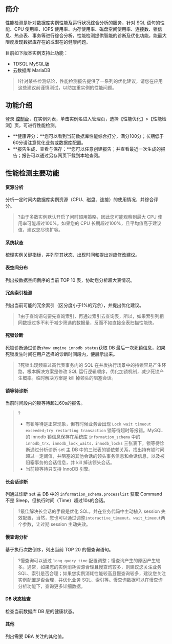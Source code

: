 ## 简介
性能检测是针对数据库实例性能及运行状况综合分析的服务，针对 SQL 语句的性能、CPU 使用率、IOPS 使用率、内存使用率、磁盘空间使用率、连接数、锁信息、热点表、事务等进行综合分析，性能检测提供智能的诊断及优化功能，能最大限度发现数据库存在的或潜在的健康问题。

目前如下版本实例支持此功能：
- TDSQL MySQL版
- 云数据库 MariaDB

>!针对某些检测结论，性能检测报告提供了一系列的优化建议，请您在应用这些建议前谨慎测试，以防加重实例的性能问题。

## 功能介绍
登录 [控制台](https://console.cloud.tencent.com/dcdb)，在实例列表，单击实例名进入管理页，选择【性能优化】>【性能检测】页，可进行性能检测。
- **健康评分：**您可以看到当前数据库性能综合打分，满分100分；长期低于60分请注意优化业务或数据库配置。
- **报告生成、查看与保存：**您可以任意创建报告；并查看最近一次生成的报告；报告可以通过另存网页下载到本地查阅。




## 性能检测主要功能

#### 资源分析
分析一定时间内数据库实例资源（CPU、磁盘、连接）的使用情况，并综合评分。

>?由于多数实例默认开启了闲时超用策略，因此您可能观察到最大 CPU 使用率可能超过100%。如果您的 CPU 长期超过100%，且平均值高于建议值，建议您尽快扩容。

#### 系统状态
梳理实例关键指标，并列举其状态、出现时间和提出对应修改建议。

#### 表空间分布
列出按数据空间倒序的当前 TOP 10 表，协助您分析超大表情况。

#### 冗余索引检测
列出当前可能的冗余索引（区分度小于1%的冗余），并提出优化建议。

>?由于查询语句要先查询索引，再通过索引去查询表，所以，如果索引列相同数据过多不利于减少筛选的数据量，反而不如直接全表扫描性能快。

#### 死锁诊断
死锁诊断通过诊断`show engine innodb status`获取 DB 最后一次死锁信息，如果死锁发生时间在用户选择的诊断时间段内，便展示出来。

>?死锁出现频率过高代表事务内的 SQL 在并发执行场景中的持锁容易产生环路，根本解决方案是修改 SQL 运行逻辑顺序，优化加锁机制，减少死锁产生概率。临时解决方案是 kill 掉领头的阻塞会话。

#### 锁等待诊断
当前时间段内的锁等待超过60s的报告。

>?
>- 有锁等待是正常现象，但有时候业务会出现 `Lock wait timeout exceeded;try restarting transaction` 锁等待超时等报错。MySQL 的 innodb 锁信息保存在系统库 `information_schema` 中的 `innodb_trx，innodb_lock_waits，innodb_locks` 三张表下，锁等待诊断通过分析诊断 set 主 DB 中的三张表的锁依赖关系，找出持有锁时间超过一定阈值，并阻塞的其他会话的领头事务信息和会话信息，以及被阻塞事务的会话信息，并 kill 掉该领头会话。
>- 当前锁等待只支持 InnoDB 引擎。

#### 长会话诊断
列通过诊断 set 主 DB 中的 `information_schema.processlist` 获取 Command 不是 Sleep，但执行时间（Time）超过10s的会话。

>?最佳解决长会话的手段是优化 SQL，并在业务代码中主动植入 session 失效配置，当然，您也可以通过调整`interactive_timeout`、`wait_timeout`两个参数，让过期 session 主动失效。


#### 慢查询分析
基于执行次数倒序，列出当前 TOP 20 的慢查询语句。

>?慢查询可以通过 `long_query_time` 配置调整；慢查询产生的原因产生较多。通常，如果您的实例消耗资源合理且慢查询较多，则建议您关注业务 SQL、索引是否合理；如果您实例消耗性能较高且慢查询较多，建议您关注实例配置是否合理，并优化业务 SQL、索引等。慢查询数据可以在慢查询分析功能下，查询更多详细数据。

#### DB 状态检查
检查当前数据库 DB 层的健康状态。

#### 其他
列出需要 DBA 关注的其他值。

